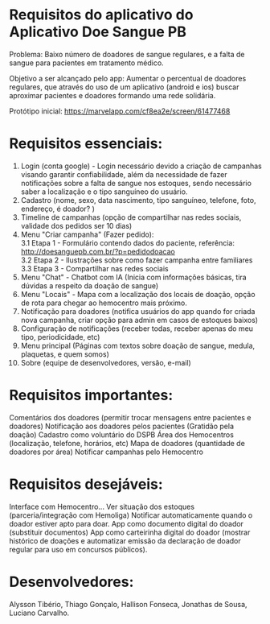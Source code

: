 # Requisitos do aplicativo do Aplicativo Doe Sangue PB

Problema: Baixo número de doadores de sangue regulares, e a falta de sangue para pacientes em tratamento médico.

Objetivo a ser alcançado pelo app: Aumentar o percentual de doadores regulares, que através do uso de um aplicativo (android e ios) buscar aproximar pacientes e doadores formando uma rede solidária.

Protótipo inicial: https://marvelapp.com/cf8ea2e/screen/61477468

# Requisitos essenciais: 

1. Login (conta google) - Login necessário devido a criação de campanhas visando garantir confiabilidade, além da necessidade de fazer notificações sobre a falta de sangue nos estoques, sendo necessário saber a localização e o tipo sanguíneo do usuário. 
2. Cadastro (nome, sexo, data nascimento, tipo sanguíneo, telefone, foto, endereço, é doador? )
3. Timeline de campanhas (opção de compartilhar nas redes sociais, validade dos pedidos ser 10 dias)
4. Menu "Criar campanha" (Fazer pedido):<br/>
   3.1 Etapa 1 - Formulário contendo dados do paciente, referência: http://doesanguepb.com.br/?p=pedidodoacao <br/>
   3.2 Etapa 2 - Ilustrações sobre como fazer campanha entre familiares <br/>
   3.3 Etapa 3 - Compartilhar nas redes sociais <br/>
5. Menu "Chat" - Chatbot com IA (Inicia com informações básicas, tira dúvidas a respeito da doação de sangue)
6. Menu "Locais" - Mapa com a localização dos locais de doação, opção de rota para chegar ao hemocentro mais próximo. 
7. Notificação para doadores (notifica usuários do app quando for criada nova campanha, criar opção para admin em casos de estoques baixos)
8. Configuração de notificações (receber todas, receber apenas do meu tipo, periodicidade, etc)
9. Menu principal (Páginas com textos sobre doação de sangue, medula, plaquetas, e quem somos)
10. Sobre (equipe de desenvolvedores, versão, e-mail)


# Requisitos importantes:

Comentários dos doadores (permitir trocar mensagens entre pacientes e doadores)
Notificação aos doadores pelos pacientes (Gratidão pela doação)
Cadastro como voluntário do DSPB
Área dos Hemocentros (localização, telefone, horários, etc)
Mapa de doadores (quantidade de doadores por área)
Notificar campanhas pelo Hemocentro

# Requisitos desejáveis: 

Interface com Hemocentro... 
Ver situação dos estoques (parceria/integração com Hemoliga)
Notificar automaticamente quando o doador estiver apto para doar. 
App como documento digital do doador (substituir documentos)
App como carteirinha digital do doador (mostrar histórico de doações e automatizar emissão da declaração de doador regular para uso em concursos públicos).


# Desenvolvedores: 

Alysson Tibério, Thiago Gonçalo, Hallison Fonseca, Jonathas de Sousa, Luciano Carvalho. 
